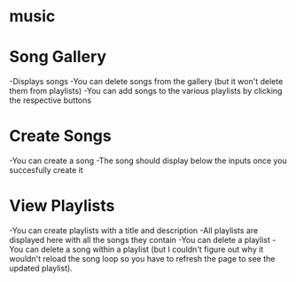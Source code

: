 # music
# Song Gallery
-Displays songs
-You can delete songs from the gallery (but it won't delete them from playlists)
-You can add songs to the various playlists by clicking the respective buttons
# Create Songs
-You can create a song
-The song should display below the inputs once you succesfully create it
# View Playlists
-You can create playlists with a title and description
-All playlists are displayed here with all the songs they contain
-You can delete a playlist
-You can delete a song within a playlist (but I couldn't figure out why it wouldn't reload the song loop so you have to refresh the page to see the updated playlist).
